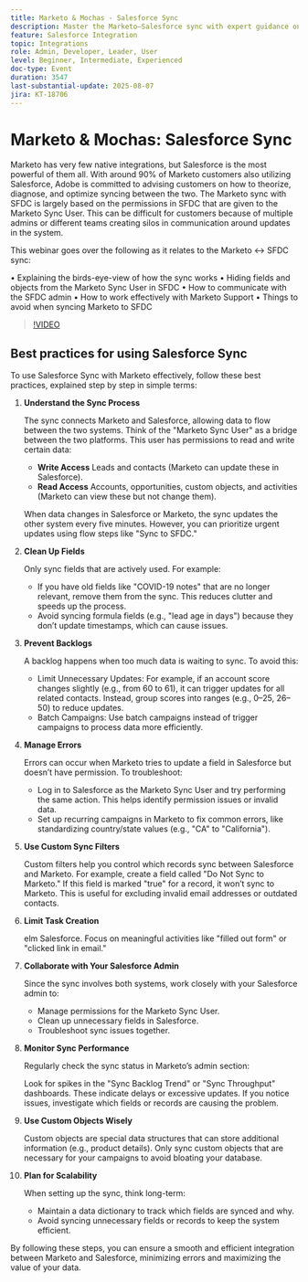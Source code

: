 ```yaml
---
title: Marketo & Mochas - Salesforce Sync
description: Master the Marketo–Salesforce sync with expert guidance on permissions, field visibility, admin collaboration, and best practices to ensure smooth, optimized integration.
feature: Salesforce Integration
topic: Integrations
role: Admin, Developer, Leader, User
level: Beginner, Intermediate, Experienced
doc-type: Event
duration: 3547
last-substantial-update: 2025-08-07
jira: KT-18706
---
```


# Marketo & Mochas: Salesforce Sync

Marketo has very few native integrations, but Salesforce is the most powerful of them all. With around 90% of Marketo customers also utilizing Salesforce, Adobe is committed to advising customers on how to theorize, diagnose, and optimize syncing between the two. The Marketo sync with SFDC is largely based on the permissions in SFDC that are given to the Marketo Sync User. This can be difficult for customers because of multiple admins or different teams creating silos in communication around updates in the system. 

This webinar goes over the following as it relates to the Marketo <-> SFDC sync: 

• Explaining the birds-eye-view of how the sync works 
• Hiding fields and objects from the Marketo Sync User in SFDC 
• How to communicate with the SFDC admin 
• How to work effectively with Marketo Support 
• Things to avoid when syncing Marketo to SFDC

>[!VIDEO](https://video.tv.adobe.com/v/3470624/?learn=on&enablevpops)

## Best practices for using Salesforce Sync

To use Salesforce Sync with Marketo effectively, follow these best practices, explained step by step in simple terms:

1. **Understand the Sync Process**

    The sync connects Marketo and Salesforce, allowing data to flow between the two systems. Think of the "Marketo Sync User" as a bridge between the two platforms. This user has permissions to read and write certain data:

    * **Write Access** Leads and contacts (Marketo can update these in Salesforce).
    * **Read Access** Accounts, opportunities, custom objects, and activities (Marketo can view these but not change them).

    When data changes in Salesforce or Marketo, the sync updates the other system every five minutes. However, you can prioritize urgent updates using flow steps like "Sync to SFDC."

1. **Clean Up Fields**
 
    Only sync fields that are actively used. For example:

    * If you have old fields like "COVID-19 notes" that are no longer relevant, remove them from the sync. This reduces clutter and speeds up the process.
    * Avoid syncing formula fields (e.g., "lead age in days") because they don’t update timestamps, which can cause issues.

1. **Prevent Backlogs**
 
    A backlog happens when too much data is waiting to sync. To avoid this:

   * Limit Unnecessary Updates: For example, if an account score changes slightly (e.g., from 60 to 61), it can trigger updates for all related contacts. Instead, group scores into ranges (e.g., 0–25, 26–50) to reduce updates.
   * Batch Campaigns: Use batch campaigns instead of trigger campaigns to process data more efficiently.

1. **Manage Errors**

    Errors can occur when Marketo tries to update a field in Salesforce but doesn’t have permission. To troubleshoot:

   * Log in to Salesforce as the Marketo Sync User and try performing the same action. This helps identify permission issues or invalid data.
   * Set up recurring campaigns in Marketo to fix common errors, like standardizing country/state values (e.g., "CA" to "California").

1. **Use Custom Sync Filters**
 
    Custom filters help you control which records sync between Salesforce and Marketo. For example, create a field called "Do Not Sync to Marketo." If this field is marked "true" for a record, it won’t sync to Marketo. This is useful for excluding invalid email addresses or outdated contacts.

1. **Limit Task Creation**
   
    elm Salesforce. Focus on meaningful activities like "filled out form" or "clicked link in email."

1. **Collaborate with Your Salesforce Admin**

    Since the sync involves both systems, work closely with your Salesforce admin to:

    * Manage permissions for the Marketo Sync User.
    * Clean up unnecessary fields in Salesforce.
    * Troubleshoot sync issues together.

1. **Monitor Sync Performance**
 
    Regularly check the sync status in Marketo’s admin section:

    Look for spikes in the "Sync Backlog Trend" or "Sync Throughput" dashboards. These indicate delays or excessive updates.
    If you notice issues, investigate which fields or records are causing the problem.

1. **Use Custom Objects Wisely**

    Custom objects are special data structures that can store additional information (e.g., product details). Only sync custom objects that are necessary for your campaigns to avoid bloating your database.

1. **Plan for Scalability**
    
    When setting up the sync, think long-term:

    * Maintain a data dictionary to track which fields are synced and why.
    * Avoid syncing unnecessary fields or records to keep the system efficient.

By following these steps, you can ensure a smooth and efficient integration between Marketo and Salesforce, minimizing errors and maximizing the value of your data.

